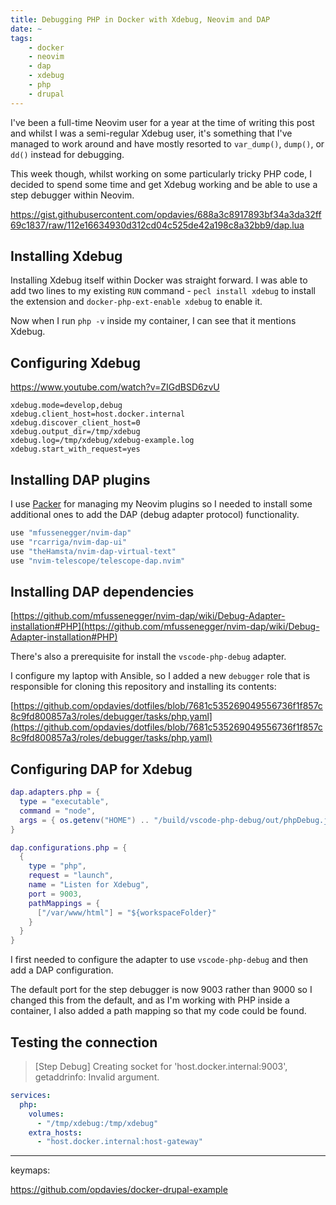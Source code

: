 ```yaml
---
title: Debugging PHP in Docker with Xdebug, Neovim and DAP
date: ~
tags:
    - docker
    - neovim
    - dap
    - xdebug
    - php
    - drupal
---
```


I've been a full-time Neovim user for a year at the time of writing this post and whilst I was a semi-regular Xdebug user, it's something that I've managed to work around and have mostly resorted to `var_dump()`, `dump()`, or `dd()` instead for debugging.

This week though, whilst working on some particularly tricky PHP code, I decided to spend some time and get Xdebug working and be able to use a step debugger within Neovim.

https://gist.githubusercontent.com/opdavies/688a3c8917893bf34a3da32ff69c1837/raw/112e16634930d312cd04c525de42a198c8a32bb9/dap.lua

## Installing Xdebug

Installing Xdebug itself within Docker was straight forward. I was able to add two lines to my existing `RUN` command - `pecl install xdebug` to install the extension and `docker-php-ext-enable xdebug` to enable it.

Now when I run `php -v` inside my container, I can see that it mentions Xdebug.

## Configuring Xdebug

https://www.youtube.com/watch?v=ZIGdBSD6zvU

```
xdebug.mode=develop,debug
xdebug.client_host=host.docker.internal
xdebug.discover_client_host=0
xdebug.output_dir=/tmp/xdebug
xdebug.log=/tmp/xdebug/xdebug-example.log
xdebug.start_with_request=yes
```
## Installing DAP plugins

I use [Packer](https://github.com/wbthomason/packer.nvim) for managing my Neovim plugins so I needed to install some additional ones to add the DAP (debug adapter protocol) functionality.

```lua
use "mfussenegger/nvim-dap"
use "rcarriga/nvim-dap-ui"
use "theHamsta/nvim-dap-virtual-text"
use "nvim-telescope/telescope-dap.nvim"
```

## Installing DAP dependencies

[https://github.com/mfussenegger/nvim-dap/wiki/Debug-Adapter-installation#PHP](https://github.com/mfussenegger/nvim-dap/wiki/Debug-Adapter-installation#PHP)

There's also a prerequisite for install the `vscode-php-debug` adapter.

I configure my laptop with Ansible, so I added a new `debugger` role that is responsible for cloning this repository and installing its contents:

[https://github.com/opdavies/dotfiles/blob/7681c535269049556736f1f857c8c9fd800857a3/roles/debugger/tasks/php.yaml](https://github.com/opdavies/dotfiles/blob/7681c535269049556736f1f857c8c9fd800857a3/roles/debugger/tasks/php.yaml)

## Configuring DAP for Xdebug

```lua
dap.adapters.php = {
  type = "executable",
  command = "node",
  args = { os.getenv("HOME") .. "/build/vscode-php-debug/out/phpDebug.js" }
}

dap.configurations.php = {
  {
    type = "php",
    request = "launch",
    name = "Listen for Xdebug",
    port = 9003,
    pathMappings = {
      ["/var/www/html"] = "${workspaceFolder}"
    }
  }
}
```

I first needed to configure the adapter to use `vscode-php-debug` and then add a DAP configuration.

The default port for the step debugger is now 9003 rather than 9000 so I changed this from the default, and as I'm working with PHP inside a container, I also added a path mapping so that my code could be found.

## Testing the connection

> [Step Debug] Creating socket for 'host.docker.internal:9003', getaddrinfo: Invalid argument.

```yaml
services:
  php:
    volumes:
      - "/tmp/xdebug:/tmp/xdebug"
    extra_hosts:
      - "host.docker.internal:host-gateway"
```

---

keymaps:

https://github.com/opdavies/docker-drupal-example
